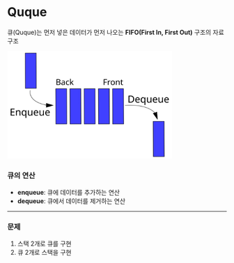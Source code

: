 # Quque
큐(Quque)는 먼저 넣은 데이터가 먼저 나오는 **FIFO(First In, First Out)** 구조의 자료구조

<img src="img/queue.png" style="width:75%;" />

### 큐의 연산
- **enqueue**: 큐에 데이터를 추가하는 연산
- **dequeue**: 큐에서 데이터를 제거하는 연산

---

### 문제
1. 스택 2개로 큐를 구현
2. 큐 2개로 스택을 구현